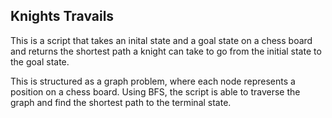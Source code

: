 ## Knights Travails
This is a script that takes an inital state and a goal state on a chess board and returns the shortest path a knight can
take to go from the initial state to the goal state.

This is structured as a graph problem, where each node represents a position on a chess board. Using BFS, the script
is able to traverse the graph and find the shortest path to the terminal state.
